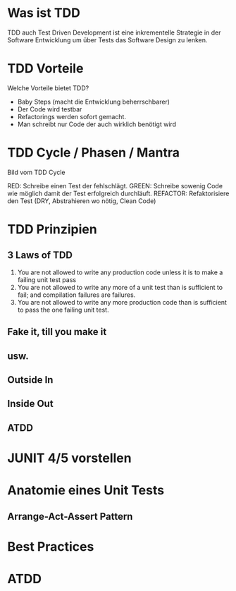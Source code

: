 
# Was ist TDD

TDD auch Test Driven Development ist eine inkrementelle Strategie in der Software Entwicklung
um über Tests das Software Design zu lenken.

# TDD Vorteile

Welche Vorteile bietet TDD?

- Baby Steps (macht die Entwicklung beherrschbarer)
- Der Code wird testbar
- Refactorings werden sofort gemacht.
- Man schreibt nur Code der auch wirklich benötigt wird

# TDD Cycle / Phasen / Mantra

Bild vom TDD Cycle

RED: Schreibe einen Test der fehlschlägt.
GREEN: Schreibe sowenig Code wie möglich damit der Test erfolgreich durchläuft.
REFACTOR: Refaktorisiere den Test (DRY, Abstrahieren wo nötig, Clean Code)


# TDD Prinzipien
## 3 Laws of TDD

1. You are not allowed to write any production code unless it is to make a failing unit test pass
2. You are not allowed to write any more of a unit test than is sufficient to fail; and compilation failures are failures.
3. You are not allowed to write any more production code than is sufficient to pass the one failing unit test.

## Fake it, till you make it
## usw.

## Outside In
## Inside Out

## ATDD


# JUNIT 4/5 vorstellen
# Anatomie eines Unit Tests
## Arrange-Act-Assert Pattern
# Best Practices

# ATDD
